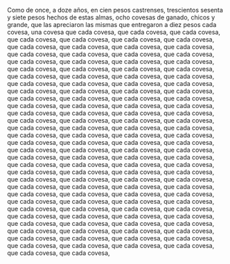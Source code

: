Como de once, a doze años, en cien pesos castrenses, trescientos sesenta y siete pesos hechos de estas almas, ocho covesas de ganado, chicos y grande, que las apreciaron las mismas que entregaron a diez pesos cada covesa, una covesa que cada covesa, que cada covesa, que cada covesa, que cada covesa, que cada covesa, que cada covesa, que cada covesa, que cada covesa, que cada covesa, que cada covesa, que cada covesa, que cada covesa, que cada covesa, que cada covesa, que cada covesa, que cada covesa, que cada covesa, que cada covesa, que cada covesa, que cada covesa, que cada covesa, que cada covesa, que cada covesa, que cada covesa, que cada covesa, que cada covesa, que cada covesa, que cada covesa, que cada covesa, que cada covesa, que cada covesa, que cada covesa, que cada covesa, que cada covesa, que cada covesa, que cada covesa, que cada covesa, que cada covesa, que cada covesa, que cada covesa, que cada covesa, que cada covesa, que cada covesa, que cada covesa, que cada covesa, que cada covesa, que cada covesa, que cada covesa, que cada covesa, que cada covesa, que cada covesa, que cada covesa, que cada covesa, que cada covesa, que cada covesa, que cada covesa, que cada covesa, que cada covesa, que cada covesa, que cada covesa, que cada covesa, que cada covesa, que cada covesa, que cada covesa, que cada covesa, que cada covesa, que cada covesa, que cada covesa, que cada covesa, que cada covesa, que cada covesa, que cada covesa, que cada covesa, que cada covesa, que cada covesa, que cada covesa, que cada covesa, que cada covesa, que cada covesa, que cada covesa, que cada covesa, que cada covesa, que cada covesa, que cada covesa, que cada covesa, que cada covesa, que cada covesa, que cada covesa, que cada covesa, que cada covesa, que cada covesa, que cada covesa, que cada covesa, que cada covesa, que cada covesa, que cada covesa, que cada covesa, que cada covesa, que cada covesa, que cada covesa, que cada covesa, que cada covesa, que cada covesa, que cada covesa, que cada covesa, que cada covesa, que cada covesa, que cada covesa, que cada covesa, que cada covesa, que cada covesa, que cada covesa, que cada covesa, que cada covesa, que cada covesa, que cada covesa, que cada covesa, que cada covesa, que cada covesa, que cada covesa, que cada covesa,